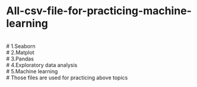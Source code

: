 # All-csv-file-for-practicing-machine-learning
<br># 1.Seaborn
<br># 2.Matplot
<br># 3.Pandas
<br># 4.Exploratory data analysis
<br># 5.Machine learning
<br># Those files are used for practicing above topics
